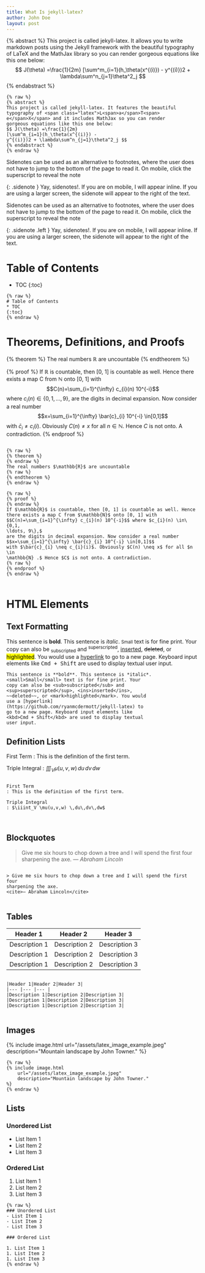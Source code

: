 ```yaml
---
title: What Is jekyll-latex?
author: John Doe
layout: post
---
```


{% abstract %}
This project is called jekyll-latex. It allows you to write markdown posts using the Jekyll framework with the beautiful typography of <span class="latex">L<span>a</span>T<span>e</span>X</span> and the MathJax library so you can render gorgeous equations like this one below:
$$ J(\theta) =\frac{1}{2m}
[\sum^m_{i=1}(h_\theta(x^{(i)}) -
y^{(i)})2 + \lambda\sum^n_{j=1}\theta^2_j $$
{% endabstract %}

```
{% raw %}
{% abstract %}
This project is called jekyll-latex. It features the beautiful
typography of <span class="latex">L<span>a</span>T<span>
e</span>X</span> and it includes MathJax so you can render
gorgeous equations like this one below:
$$ J(\theta) =\frac{1}{2m}
[\sum^m_{i=1}(h_\theta(x^{(i)}) -
y^{(i)})2 + \lambda\sum^n_{j=1}\theta^2_j $$
{% endabstract %}
{% endraw %}
```

Sidenotes can be used as an alternative to footnotes, where the user does not have to jump to the bottom of the page to read it. On mobile, click the superscript to reveal the note

{: .sidenote }
Yay, sidenotes!. If you are on mobile, I will appear inline. If you are using a larger screen, the sidenote will appear to the right of the text.


Sidenotes can be used as an alternative to footnotes, where the user does not have to jump to the bottom of the page to read it. On mobile, click the superscript to reveal the note

{: .sidenote .left }
Yay, sidenotes!. If you are on mobile, I will appear inline. If you are using a larger screen, the sidenote will appear to the right of the text.



# Table of Contents
* TOC
{:toc}

```
{% raw %}
# Table of Contents
* TOC
{:toc}
{% endraw %}
```

# Theorems, Definitions, and Proofs

{% theorem %}
The real numbers $\mathbb{R}$ are uncountable
{% endtheorem %}

{% proof %}
If $\mathbb{R}$ is countable, then [0, 1] is countable as well. Hence there exists a map
C from $\mathbb{N}$ onto [0, 1] with $$C(n)=\sum_{i=1}^{\infty} c_{i}(n) 10^{-i}$$ where $c_{i}(n) \in\{0,1,
\ldots, 9\},$
are the digits in decimal expansion. Now consider a real
number
$$x=\sum_{i=1}^{\infty} \bar{c}_{i} 10^{-i} \in[0,1]$$
with $\bar{c}_{i} \neq c_{i}(i)$. Obviously $C(n) \neq x$ for all $n \in \mathbb{N} .$ Hence $C$ is not onto. A
contradiction.
{% endproof %}

<pre>
<code>
{% raw %}
{% theorem %}
{% endraw %}
The real numbers $\mathbb{R}$ are uncountable
{% raw %}
{% endtheorem %}
{% endraw %}

{% raw %}
{% proof %}
{% endraw %}
If $\mathbb{R}$ is countable, then [0, 1] is countable as well. Hence
there exists a map C from $\mathbb{N}$ onto [0, 1] with
$$C(n)=\sum_{i=1}^{\infty} c_{i}(n) 10^{-i}$$ where $c_{i}(n) \in\{0,1,
\ldots, 9\},$
are the digits in decimal expansion. Now consider a real number
$$x=\sum_{i=1}^{\infty} \bar{c}_{i} 10^{-i} \in[0,1]$$
with $\bar{c}_{i} \neq c_{i}(i)$. Obviously $C(n) \neq x$ for all $n \in
\mathbb{N} .$ Hence $C$ is not onto. A contradiction.
{% raw %}
{% endproof %}
{% endraw %}
</code>
</pre>


# HTML Elements

## Text Formatting

This sentence is **bold**. This sentence is *italic*. <small>Small</small> text is for fine print. Your copy can also be <sub>subscripted</sub> and <sup>superscripted</sup>, <ins>inserted</ins>, ~~deleted~~, or <mark>highlighted</mark>. You would use a [hyperlink](https://github.com/ryanmcdermott/jekyll-latex) to go to a new page. Keyboard input elements like <kbd>Cmd + Shift</kbd> are used to display textual user input.

```
This sentence is **bold**. This sentence is *italic*.
<small>Small</small> text is for fine print. Your
copy can also be <sub>subscripted</sub> and
<sup>superscripted</sup>, <ins>inserted</ins>,
~~deleted~~, or <mark>highlighted</mark>. You would
use a [hyperlink]
(https://github.com/ryanmcdermott/jekyll-latex) to
go to a new page. Keyboard input elements like
<kbd>Cmd + Shift</kbd> are used to display textual
user input.
```

## Definition Lists
First Term
: This is the definition of the first term.

Triple Integral
: $\iiint_V \mu(u,v,w) \,du\,dv\,dw$

<pre>
<code>
First Term
: This is the definition of the first term.

Triple Integral
: $\iiint_V \mu(u,v,w) \,du\,dv\,dw$

</code>
</pre>

## Blockquotes

> Give me six hours to chop down a tree and I will spend the first four sharpening the axe.
<cite>— Abraham Lincoln</cite>

<pre>
<code>
&gt; Give me six hours to chop down a tree and I will spend the first four
sharpening the axe.
&lt;cite&gt;— Abraham Lincoln&lt;/cite&gt;
</code>
</pre>

## Tables

|Header 1|Header 2|Header 3|
|--- |--- |--- |
|Description 1|Description 2|Description 3|
|Description 1|Description 2|Description 3|
|Description 1|Description 2|Description 3|

<pre>
<code>
|Header 1|Header 2|Header 3|
|--- |--- |--- |
|Description 1|Description 2|Description 3|
|Description 1|Description 2|Description 3|
|Description 1|Description 2|Description 3|
</code>
</pre>

## Images

{% include image.html url="/assets/latex_image_example.jpeg" description="Mountain landscape by John Towner." %}

```
{% raw %}
{% include image.html
    url="/assets/latex_image_example.jpeg"
    description="Mountain landscape by John Towner."
%}
{% endraw %}
```

## Lists

### Unordered List
- List Item 1
- List Item 2
- List Item 3

### Ordered List

1. List Item 1
1. List Item 2
1. List Item 3

```
{% raw %}
### Unordered List
- List Item 1
- List Item 2
- List Item 3

### Ordered List

1. List Item 1
1. List Item 2
1. List Item 3
{% endraw %}
```